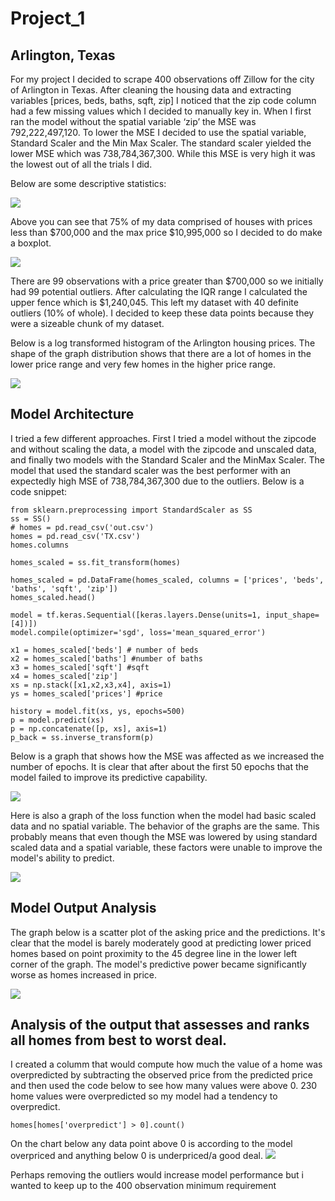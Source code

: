 # Project_1

## Arlington, Texas

For my project I decided to scrape 400 observations off Zillow for the city of Arlington in Texas. After cleaning the housing data and extracting variables [prices, beds, baths, sqft, zip] I noticed that the zip code column had a few missing values which I decided to manually key in. 
When I first ran the model without the spatial variable ‘zip’ the MSE was 792,222,497,120. 
To lower the MSE I decided to use the spatial variable, Standard Scaler and the Min Max Scaler. The standard scaler yielded the lower MSE which was 738,784,367,300. While this MSE is very high it was the lowest out of all the trials I did.

Below are some descriptive statistics:

![](descriptive_stats.PNG)

Above you can see that 75% of my data comprised of houses with prices less than $700,000 and the max price $10,995,000 so I decided to do make a boxplot.

![](boxplot.png)

There are 99 observations with a price greater than $700,000 so we initially had 99 potential outliers.
After calculating the IQR range I calculated the upper fence which is $1,240,045. This left my dataset with 40 definite outliers (10% of whole). I decided to keep these data points because they were a sizeable chunk of my dataset. 

Below is a log transformed histogram of the Arlington housing prices. The shape of the graph distribution shows that there are a lot of homes in the lower price range and very few homes in the higher price range.


![](prices_histogram.png)


## Model Architecture 

I tried a few different approaches. First I tried a model without the zipcode and without scaling the data, a model with the zipcode and unscaled data, and finally two models with the Standard Scaler and the MinMax Scaler.
The model that used the standard scaler was the best performer with an expectedly high MSE of 738,784,367,300 due to the outliers.
Below is a code snippet:

    from sklearn.preprocessing import StandardScaler as SS
    ss = SS()
    # homes = pd.read_csv('out.csv')
    homes = pd.read_csv('TX.csv')
    homes.columns

    homes_scaled = ss.fit_transform(homes)

    homes_scaled = pd.DataFrame(homes_scaled, columns = ['prices', 'beds', 'baths', 'sqft', 'zip'])
    homes_scaled.head()

    model = tf.keras.Sequential([keras.layers.Dense(units=1, input_shape=[4])])
    model.compile(optimizer='sgd', loss='mean_squared_error')

    x1 = homes_scaled['beds'] # number of beds
    x2 = homes_scaled['baths'] #number of baths
    x3 = homes_scaled['sqft'] #sqft
    x4 = homes_scaled['zip']
    xs = np.stack([x1,x2,x3,x4], axis=1)
    ys = homes_scaled['prices'] #price

    history = model.fit(xs, ys, epochs=500)
    p = model.predict(xs)
    p = np.concatenate([p, xs], axis=1)
    p_back = ss.inverse_transform(p)


Below is a graph that shows how the MSE was affected as we increased the number of epochs. It is clear that after about the first 50 epochs that the model failed to improve its predictive capability.

![](loss_graph.png)

Here is also a graph of the loss function when the model had basic scaled data and no spatial variable. The behavior of the graphs are the same. This probably means that even though the MSE was lowered by using standard scaled data and a spatial variable, these factors were unable to improve the model's ability to predict. 

![](loss_graph_basic_scale_no_zip.png)


## Model Output Analysis

The graph below is a scatter plot of the asking price and the predictions. It's clear that the model is barely moderately good at predicting lower priced homes based on point proximity to the 45 degree line in the lower left corner of the graph. The model's predictive power became significantly worse as homes increased in price.

![](scatter.png)


## Analysis of the output that assesses and ranks all homes from best to worst deal.

I created a columm that would compute how much the value of a home was overpredicted by subtracting the observed price from the predicted price and then used the code below to see how many values were above 0. 230 home values were overpredicted so my model had a tendency to overpredict.

    homes[homes['overpredict'] > 0].count()

On the chart below any data point above 0 is according to the model overpriced and anything below 0 is underpriced/a good deal.
![](scatter_ask_predict.png)


Perhaps removing the outliers would increase model performance but i wanted to keep up to the 400 observation minimum requirement
